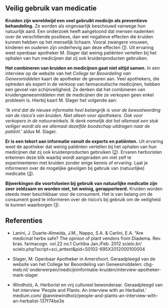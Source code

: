 ## Veilig gebruik van medicatie

**Kruiden zijn wereldwijd een veel gebruikt medicijn als preventieve behandeling.** Ze worden als ongevaarlijk beschouwd vanwege hun natuurlijk aard. Een onderzoek heeft aangetoond dat mensen nadenken over de verschillende positieve, dan wel negatieve effecten die kruiden kunnen hebben op het menselijk lichaam. Vooral zwangere vrouwen, kinderen en ouderen zijn onderhevig aan deze effecten ([1](www.scielo.br/scielo.php?script=sci_arttext&pid=S0102-695X2012000100004)). Uit ervaring weet openbaar apotheker M. Slager dat weinig patiënten vertellen bij het ophalen van hun medicijnen dat zij ook kruidenproducten gebruiken.

**Het combineren van kruiden en medicijnen gaat niet altijd samen.** In een interview op de website van het _College ter Beoordeling van Geneesmiddelen_ kaart de apotheker de gevaren aan. Veel apothekers, die optreden als expert in de verkoop van farmaceutische medicijnen, hebben een gevoel van schijnveiligheid. Ze denken dat het combineren van kruidengeneesmiddelen met de medicijnen die ze verkopen geen enkel probleem is. Hierbij kaart M. Slager het volgende aan: 

_‘Ik vind dat de nieuwe informatie heel belangrijk is voor de bewustwording van de risico’s van kruiden. Niet alleen voor apothekers. Ook voor verkopers in de natuurwinkels. Ik denk namelijk dat het allemaal een stuk veiliger wordt als we allemaal dezelfde boodschap uitdragen naar de patiënt.’_ aldus M. Slager. 

**Er is een tekort aan informatie vanuit de experts en patiënten.** Uit ervaring weet de apotheker dat weinig patiënten vertellen bij het ophalen van hun medicijnen dat zij ook kruidenproducten gebruiken ([2](www.cbg-meb.nl/onderwerpen/medicijninformatie-kruiden/interview-apotheker-mark-slager)). Ervaren herboristen erkennen deze blik waarbij wordt aangeraden om niet zelf te experimenteren met kruiden zonder enige kennis of ervaring. Laat je informeren over de mogelijke gevolgen bij gebruik van (natuurlijke) medicatie ([3](www.medium.com/@anniewindholz/people-and-plants-an-interview-with-an-herbalist-137f74be3e)).  

**Bijwerkingen die voortvloeien bij gebruik van natuurlijke medicatie zijn zeer zeldzaam en worden niet, tot weinig, gerapporteerd.** Kruiden worden steeds meer beschikbaar voor de consument. Het is van belang om de consument goed te informeren over de risico’s bij gebruik om de veiligheid  te kunnen waarborgen ([1](www.scielo.br/scielo.php?script=sci_arttext&pid=S0102-695X2012000100004)). 

## Referenties 

* Lanini, J. Duarte-Almeida, J.M., Nappo, S.A. & Carlini, E.A. “Are medicinal herbs safe? The opinion of plant vendors from Diadema. Rev. bras. farmacogn. vol.22 no.1 Curitiba Jan./Feb. 2012 scielo.br/ scielo.php?script=sci_arttext&pid=S0102-695X2012000100004

* Slager, M. Openbaar Apotheker in Amersfoort. Geraadpleegd  van de website van het College ter Beoordeling van Geneesmiddelen: cbg-meb.nl/ onderwerpen/medicijninformatie-kruiden/interview-apotheker-mark-slager

* Windholz, A. Herborist en vrij cultureel bewonderaar. Geraadpleegd van het interview  ‘People and Plants: An interview with an Herbalist.’ medium.com/ @anniewindholz/people-and-plants-an-interview-with-an-herbalist-137f74be3e
